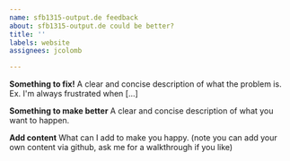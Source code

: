 ```yaml
---
name: sfb1315-output.de feedback
about: sfb1315-output.de could be better?
title: ''
labels: website
assignees: jcolomb

---
```


**Something to fix!**
A clear and concise description of what the problem is. Ex. I'm always frustrated when [...]

**Something to make better**
A clear and concise description of what you want to happen.

**Add content**
What can I add to make you happy.
(note you can add your own content via github, ask me for a walkthrough if you like)


